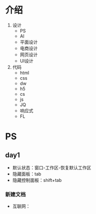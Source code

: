 # 介绍
1.	设计
	+	PS
	+	AI
	+	平面设计
	+	电商设计
	+	网页设计
	+	UI设计
2.	代码
	+	html
	+	css
	+	dw
	+	h5
	+	cs
	+	js
	+	JQ
	+	响应式
	+	FL
#	PS
## day1
+	默认状态：窗口-工作区-恢复默认工作区
+	隐藏面板：tab
+	隐藏控制面板：shift+tab
### 新建文档
+	互联网：